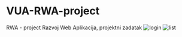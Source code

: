 # VUA-RWA-project
RWA - project
Razvoj Web Aplikacija, projektni zadatak
![login](https://user-images.githubusercontent.com/61901937/152857985-4b00a402-0cc3-4ca2-a94b-08fa4bfcef7b.JPG)
![list](https://user-images.githubusercontent.com/61901937/152858002-0bde74a5-918a-4da4-98ce-2e68570058b0.JPG)
